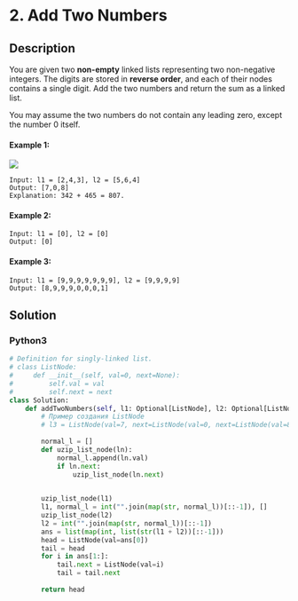# 2. Add Two Numbers

## Description
You are given two **non-empty** linked lists representing two non-negative integers. The digits are stored in **reverse order**, and each of their nodes contains a single digit. Add the two numbers and return the sum as a linked list.

You may assume the two numbers do not contain any leading zero, except the number 0 itself.

#### Example 1:
![](https://assets.leetcode.com/uploads/2020/10/02/addtwonumber1.jpg)
```
Input: l1 = [2,4,3], l2 = [5,6,4]
Output: [7,0,8]
Explanation: 342 + 465 = 807.
```

#### Example 2:
```
Input: l1 = [0], l2 = [0]
Output: [0]
```

#### Example 3:
```
Input: l1 = [9,9,9,9,9,9,9], l2 = [9,9,9,9]
Output: [8,9,9,9,0,0,0,1]
```


## Solution

### Python3
```python
# Definition for singly-linked list.
# class ListNode:
#     def __init__(self, val=0, next=None):
#         self.val = val
#         self.next = next
class Solution:
    def addTwoNumbers(self, l1: Optional[ListNode], l2: Optional[ListNode]) -> Optional[ListNode]:
        # Пример создания ListNode
        # l3 = ListNode(val=7, next=ListNode(val=0, next=ListNode(val=8)))
        
        normal_l = []
        def uzip_list_node(ln):
            normal_l.append(ln.val)
            if ln.next:
                uzip_list_node(ln.next)

            
        uzip_list_node(l1)
        l1, normal_l = int("".join(map(str, normal_l))[::-1]), []
        uzip_list_node(l2)
        l2 = int("".join(map(str, normal_l))[::-1])
        ans = list(map(int, list(str(l1 + l2))[::-1]))
        head = ListNode(val=ans[0])
        tail = head
        for i in ans[1:]:
            tail.next = ListNode(val=i)
            tail = tail.next
        
        return head
```